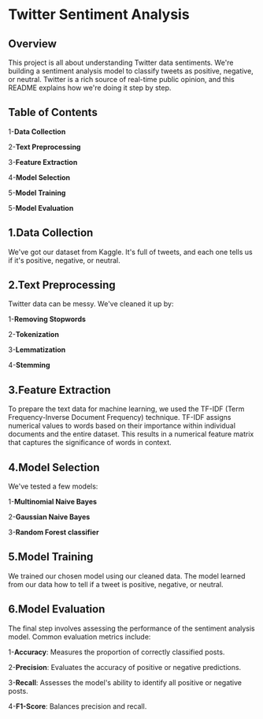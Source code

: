  # **Twitter Sentiment Analysis**

## **Overview**

This project is all about understanding Twitter data sentiments. We're building a sentiment analysis model to classify tweets as positive, negative, or neutral. Twitter is a rich source of real-time public opinion, and this README explains how we're doing it step by step.

## **Table of Contents**

1-**Data Collection**

2-**Text Preprocessing**

3-**Feature Extraction**

4-**Model Selection**

5-**Model Training**

5-**Model Evaluation**


## 1.**Data Collection**

We've got our dataset from Kaggle. It's full of tweets, and each one tells us if it's positive, negative, or neutral.

## 2.**Text Preprocessing**
 
Twitter data can be messy. We've cleaned it up by:


1-**Removing Stopwords**

2-**Tokenization**

3-**Lemmatization**

4-**Stemming**



## 3.**Feature Extraction**

To prepare the text data for machine learning, we used the TF-IDF (Term Frequency-Inverse Document Frequency) technique. TF-IDF assigns numerical values to words based on their importance within individual documents and the entire dataset. This results in a numerical feature matrix that captures the significance of words in context.

## 4.**Model Selection**

We've tested a few models:


1-**Multinomial Naive Bayes**

2-**Gaussian Naive Bayes**

3-**Random Forest classifier**



## 5.**Model Training**
   
We trained our chosen model using our cleaned data. The model learned from our data how to tell if a tweet is positive, negative, or neutral.


## 6.**Model Evaluation**

The final step involves assessing the performance of the sentiment analysis model. Common evaluation metrics include:


1-**Accuracy**: Measures the proportion of correctly classified posts.

2-**Precision**: Evaluates the accuracy of positive or negative predictions.

3-**Recall**: Assesses the model's ability to identify all positive or negative posts.

4-**F1-Score**: Balances precision and recall.




